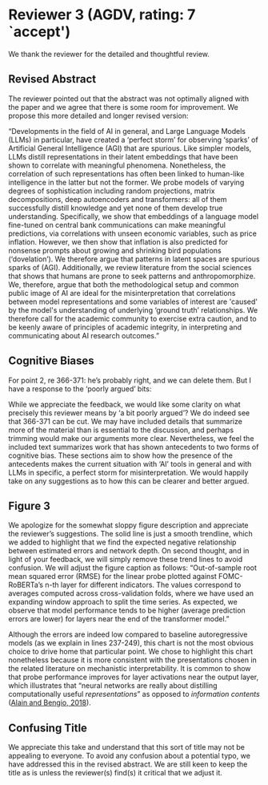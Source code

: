 # Reviewer 3 (AGDV, rating: 7 `accept')

We thank the reviewer for the detailed and thoughtful review. 

## Revised Abstract

The reviewer pointed out that the abstract was not optimally aligned with the paper and we agree that there is some room for improvement. We propose this more detailed and longer revised version:

“Developments in the field of AI in general, and Large Language Models (LLMs) in particular, have created a ‘perfect storm’ for observing ‘sparks’ of Artificial General Intelligence (AGI) that are spurious. Like simpler models, LLMs distill representations in their latent embeddings that have been shown to correlate with meaningful phenomena. Nonetheless, the correlation of such representations has often been linked to human-like intelligence in the latter but not the former. We probe models of varying degrees of sophistication including random projections, matrix decompositions, deep autoencoders and transformers: all of them successfully distill knowledge and yet none of them develop true understanding. Specifically, we show that embeddings of a language model fine-tuned on central bank communications can make meaningful predictions, via correlations with unseen economic variables, such as price inflation. However, we then show that inflation is also predicted for nonsense prompts about growing and shrinking bird populations (‘dovelation’). We therefore argue that patterns in latent spaces are spurious sparks of (AGI). Additionally, we review literature from the social sciences that shows that humans are prone to seek patterns and anthropomorphize. We, therefore, argue that both the methodological setup and common public image of AI are ideal for the misinterpretation that correlations between model representations and some variables of interest are 'caused' by the model's understanding of underlying ‘ground truth’ relationships. We therefore call for the academic community to exercise extra caution, and to be keenly aware of principles of academic integrity, in interpreting and communicating about AI research outcomes.”

## Cognitive Biases

For point 2, re 366-371: he’s probably right, and we can delete them. But I have a response to the ‘poorly argued’ bits:

While we appreciate the feedback, we would like some clarity on what precisely this reviewer means by ‘a bit poorly argued’? We do indeed see that 366-371 can be cut. We may have included details that summarize more of the material than is essential to the discussion, and perhaps trimming would make our arguments more clear. Nevertheless, we feel the included text summarizes work that has shown antecedents to two forms of cognitive bias. These sections aim to show how the presence of the antecedents makes the current situation with ‘AI’ tools in general and with LLMs in specific, a perfect storm for misinterpretation. We would happily take on any suggestions as to how this can be clearer and better argued. 

## Figure 3

We apologize for the somewhat sloppy figure description and appreciate the reviewer’s suggestions. The solid line is just a smooth trendline, which we added to highlight that we find the expected negative relationship between estimated errors and network depth. On second thought, and in light of your feedback, we will simply remove these trend lines to avoid confusion. We will adjust the figure caption as follows: “Out-of-sample root mean squared error (RMSE) for the linear probe plotted against FOMC-RoBERTa’s n-th layer for different indicators. The values correspond to averages computed across cross-validation folds, where we have used an expanding window approach to split the time series. As expected, we observe that model performance tends to be higher (average prediction errors are lower) for layers near the end of the transformer model.”

Although the errors are indeed low compared to baseline autoregressive models (as we explain in lines 237-249), this chart is not the most obvious choice to drive home that particular point. We chose to highlight this chart nonetheless because it is more consistent with the presentations chosen in the related literature on mechanistic interpretability. It is common to show that probe performance improves for layer activations near the output layer, which illustrates that “neural networks are really about distilling computationally useful *representations*” as opposed to *information contents* ([Alain and Bengio, 2018](https://arxiv.org/abs/1610.01644)). 

## Confusing Title

We appreciate this take and understand that this sort of title may not be appealing to everyone. To avoid any confusion about a potential typo, we have addressed this in the revised abstract. We are still keen to keep the title as is unless the reviewer(s) find(s) it critical that we adjust it.
